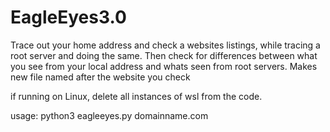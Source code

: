 # EagleEyes3.0
Trace out your home address and check a websites listings, while tracing a root server and doing the same. Then check for differences between what you see from your local address and whats seen from root servers. Makes new file named after the website you check

if running on Linux, delete all instances of wsl from the code.

usage: python3 eagleeyes.py domainname.com
